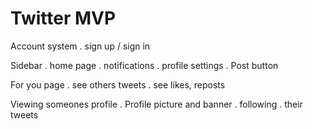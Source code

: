 # Twitter MVP

Account system
. sign up / sign in

Sidebar
. home page
. notifications
. profile settings
. Post button

For you page
. see others tweets
. see likes, reposts

Viewing someones profile
. Profile picture and banner
. following
. their tweets
